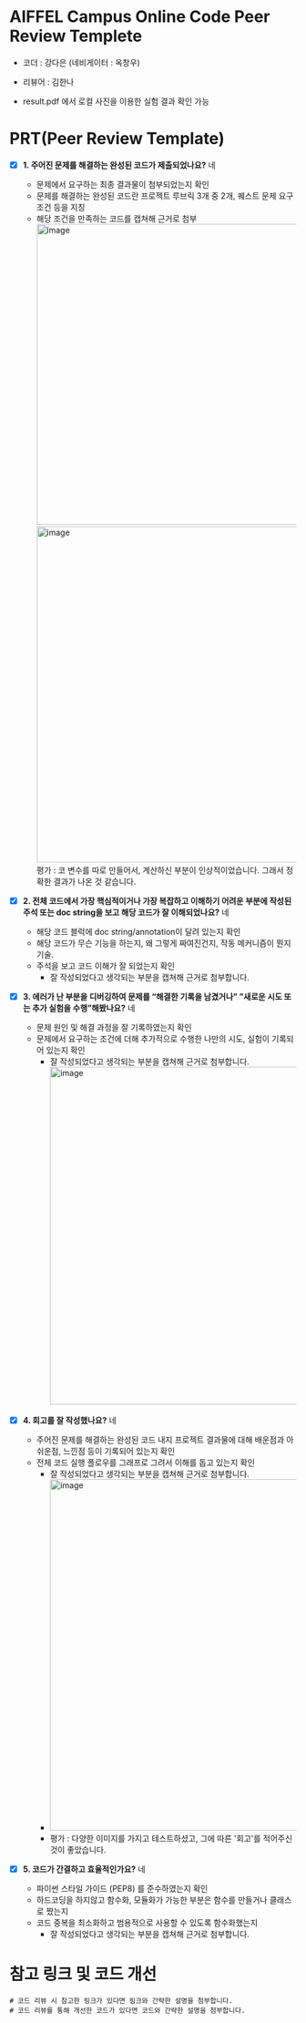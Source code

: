 # AIFFEL Campus Online Code Peer Review Templete
- 코더 : 강다은 (네비게이터 : 옥창우)
- 리뷰어 : 김한나

- result.pdf 에서 로컬 사진을 이용한 실험 결과 확인 가능


# PRT(Peer Review Template)
- [x]  **1. 주어진 문제를 해결하는 완성된 코드가 제출되었나요?** 네
    - 문제에서 요구하는 최종 결과물이 첨부되었는지 확인
    - 문제를 해결하는 완성된 코드란 프로젝트 루브릭 3개 중 2개, 퀘스트 문제 요구조건 등을 지칭
    - 해당 조건을 만족하는 코드를 캡쳐해 근거로 첨부<br>
          <img width="528" alt="image" src="https://github.com/khnhar/AIFFEL-QUEST/assets/130530651/0a03951f-be1e-4847-9259-265703135066"><br>
          <img width="590" alt="image" src="https://github.com/khnhar/AIFFEL-QUEST/assets/130530651/83925b1a-be9c-4078-82f6-6e8293d37c44"><br>
          평가 : 코 변수를 따로 만들어서, 계산하신 부분이 인상적이었습니다. 그래서 정확한 결과가 나온 것 같습니다. 

    
- [x]  **2. 전체 코드에서 가장 핵심적이거나 가장 복잡하고 이해하기 어려운 부분에 작성된 
주석 또는 doc string을 보고 해당 코드가 잘 이해되었나요?** 네
    - 해당 코드 블럭에 doc string/annotation이 달려 있는지 확인
    - 해당 코드가 무슨 기능을 하는지, 왜 그렇게 짜여진건지, 작동 메커니즘이 뭔지 기술.
    - 주석을 보고 코드 이해가 잘 되었는지 확인
        - 잘 작성되었다고 생각되는 부분을 캡쳐해 근거로 첨부합니다.
        
- [x]  **3. 에러가 난 부분을 디버깅하여 문제를 “해결한 기록을 남겼거나” 
”새로운 시도 또는 추가 실험을 수행”해봤나요?** 네
    - 문제 원인 및 해결 과정을 잘 기록하였는지 확인
    - 문제에서 요구하는 조건에 더해 추가적으로 수행한 나만의 시도, 
    실험이 기록되어 있는지 확인
        - 잘 작성되었다고 생각되는 부분을 캡쳐해 근거로 첨부합니다.
          <img width="593" alt="image" src="https://github.com/khnhar/AIFFEL-QUEST/assets/130530651/2b4a208f-149b-4701-ba5a-070ee71e52e1">

        
- [x]  **4. 회고를 잘 작성했나요?** 네
    - 주어진 문제를 해결하는 완성된 코드 내지 프로젝트 결과물에 대해
    배운점과 아쉬운점, 느낀점 등이 기록되어 있는지 확인
    - 전체 코드 실행 플로우를 그래프로 그려서 이해를 돕고 있는지 확인
        - 잘 작성되었다고 생각되는 부분을 캡쳐해 근거로 첨부합니다.
        - <img width="617" alt="image" src="https://github.com/khnhar/AIFFEL-QUEST/assets/130530651/0e042130-25e9-4f09-975f-f1329f3f2ad3">
        - 평가 : 다양한 이미지를 가지고 테스트하셨고, 그에 따른 '회고'를 적어주신 것이 좋았습니다.

        
- [x]  **5. 코드가 간결하고 효율적인가요?** 네
    - 파이썬 스타일 가이드 (PEP8) 를 준수하였는지 확인
    - 하드코딩을 하지않고 함수화, 모듈화가 가능한 부분은 함수를 만들거나 클래스로 짰는지
    - 코드 중복을 최소화하고 범용적으로 사용할 수 있도록 함수화했는지
        - 잘 작성되었다고 생각되는 부분을 캡쳐해 근거로 첨부합니다.


# 참고 링크 및 코드 개선
```
# 코드 리뷰 시 참고한 링크가 있다면 링크와 간략한 설명을 첨부합니다.
# 코드 리뷰를 통해 개선한 코드가 있다면 코드와 간략한 설명을 첨부합니다.
```

